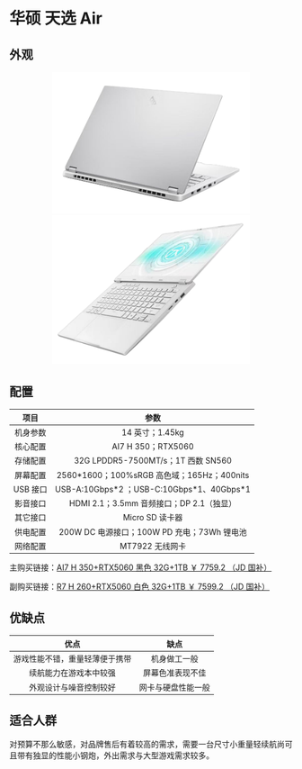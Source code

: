 # 华硕 天选 Air

## 外观

<div style="margin: 0 auto; text-align: center; width: 70%"><img src="./assets/天选air%201.png" /></div>

<div style="margin: 0 auto; text-align: center; width: 70%"><img src="./assets/天选air%202.png" /></div>

## 配置

|   项目   |                     参数                     |
| :------: | :------------------------------------------: |
| 机身参数 |               14 英寸；1.45kg                |
| 核心配置 |              AI7 H 350；RTX5060              |
| 存储配置 |      32G LPDDR5-7500MT/s；1T 西数 SN560      |
| 屏幕配置 | 2560\*1600；100%sRGB 高色域；165Hz；400nits  |
| USB 接口 | USB-A:10Gbps\*2 ；USB-C:10Gbps\*1、40Gbps\*1 |
| 影音接口 |   HDMI 2.1；3.5mm 音频接口；DP 2.1（独显）   |
| 其它接口 |               Micro SD 读卡器                |
| 供电配置 | 200W DC 电源接口；100W PD 充电；73Wh 锂电池  |
| 网络配置 |               MT7922 无线网卡                |

主购买链接：[AI7 H 350+RTX5060 黑色 32G+1TB ￥ 7759.2 （JD 国补）](https://3.cn/2o-zobcB?jkl=@M0OAK81uCC@ )

副购买链接：[R7 H 260+RTX5060 白色 32G+1TB ￥ 7599.2 （JD 国补）](https://3.cn/2ozop-EN?jkl=@B6QZ0EcUtm@)

## 优缺点[<Icon icon="clarity:info-line" />](/recommend/推荐#优缺点)

|              优点              |        缺点        |
| :----------------------------: | :----------------: |
| 游戏性能不错，重量轻薄便于携带 |    机身做工一般    |
|     续航能力在游戏本中较强     |  屏幕色准表现不佳  |
|     外观设计与噪音控制较好     | 网卡与硬盘性能一般 |

## 适合人群

对预算不那么敏感，对品牌售后有着较高的需求，需要一台尺寸小重量轻续航尚可且带有独显的性能小钢炮，外出需求与大型游戏需求较多。
